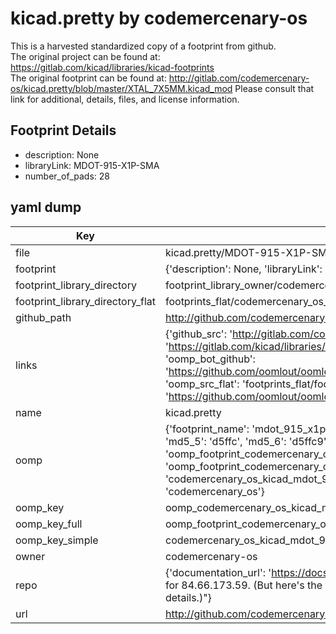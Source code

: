 # kicad.pretty by codemercenary-os  
This is a harvested standardized copy of a footprint from github.  
The original project can be found at:  
https://gitlab.com/kicad/libraries/kicad-footprints  
The original footprint can be found at:
http://gitlab.com/codemercenary-os/kicad.pretty/blob/master/XTAL_7X5MM.kicad_mod
Please consult that link for additional, details, files, and license information.  
## Footprint Details
* description: None  
* libraryLink: MDOT-915-X1P-SMA  
* number_of_pads: 28  
## yaml dump  
| Key | Value |  
| --- | --- |  
| file | kicad.pretty/MDOT-915-X1P-SMA.kicad_mod |  
| footprint | {'description': None, 'libraryLink': 'MDOT-915-X1P-SMA', 'number_of_pads': 28} |  
| footprint_library_directory | footprint_library_owner/codemercenary-os_kicad.pretty |  
| footprint_library_directory_flat | footprints_flat/codemercenary_os_kicad_mdot_915_x1p_sma/working |  
| github_path | http://github.com/codemercenary-os/kicad.pretty/blob/master/MDOT-915-X1P-SMA.kicad_mod |  
| links | {'github_src': 'http://gitlab.com/codemercenary-os/kicad.pretty/blob/master/XTAL_7X5MM.kicad_mod', 'github_src_repo': 'https://gitlab.com/kicad/libraries/kicad-footprints', 'oomp_bot': 'footprints/codemercenary_os_kicad_mdot_915_x1p_sma/working', 'oomp_bot_github': 'https://github.com/oomlout/oomlout_oomp_footprint_bot/tree/main/footprints/codemercenary_os_kicad_mdot_915_x1p_sma/working', 'oomp_src_flat': 'footprints_flat/footprints_flat/codemercenary_os_kicad_mdot_915_x1p_sma/working', 'oomp_src_flat_github': 'https://github.com/oomlout/oomlout_oomp_footprint_src/tree/main/footprints_flat/codemercenary_os_kicad_mdot_915_x1p_sma/working'} |  
| name | kicad.pretty |  
| oomp | {'footprint_name': 'mdot_915_x1p_sma', 'library_name': 'kicad', 'md5': 'd5ffc9f2f956794dcf644614201ac621', 'md5_10': 'd5ffc9f2f9', 'md5_5': 'd5ffc', 'md5_6': 'd5ffc9', 'oomp_key': 'oomp_codemercenary_os_kicad_mdot_915_x1p_sma', 'oomp_key_extra': 'oomp_footprint_codemercenary_os_kicad_mdot_915_x1p_sma', 'oomp_key_full': 'oomp_footprint_codemercenary_os_kicad_mdot_915_x1p_sma_d5ffc9', 'oomp_key_simple': 'codemercenary_os_kicad_mdot_915_x1p_sma', 'original_filename': 'kicad.pretty/MDOT-915-X1P-SMA.kicad_mod', 'owner_name': 'codemercenary_os'} |  
| oomp_key | oomp_codemercenary_os_kicad_mdot_915_x1p_sma |  
| oomp_key_full | oomp_footprint_codemercenary_os_kicad_mdot_915_x1p_sma |  
| oomp_key_simple | codemercenary_os_kicad_mdot_915_x1p_sma |  
| owner | codemercenary-os |  
| repo | {'documentation_url': 'https://docs.github.com/rest/overview/resources-in-the-rest-api#rate-limiting', 'message': "API rate limit exceeded for 84.66.173.59. (But here's the good news: Authenticated requests get a higher rate limit. Check out the documentation for more details.)"} |  
| url | http://github.com/codemercenary-os/kicad.pretty |  

